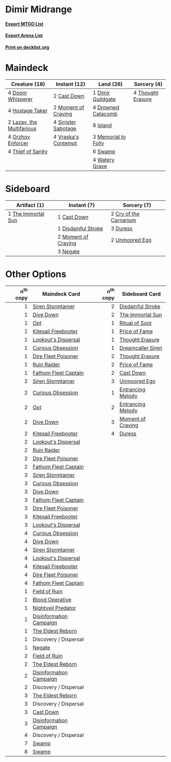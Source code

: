 # Dimir Midrange

#### [Export MTGO List](../collection/Dimir%20Midrange/Dimir%20Midrange.txt)
#### [Export Arena List](../collection/Dimir%20Midrange/Dimir%20Midrange_arena.txt)
#### [Print on decklist.org](http://decklist.org/?deckmain=2%09Cast%20Down%0A1%09Dimir%20Guildgate%0A4%09Doom%20Whisperer%0A4%09Drowned%20Catacomb%0A4%09Hostage%20Taker%0A8%09Island%0A2%09Lazav,%20the%20Multifarious%0A3%09Memorial%20to%20Folly%0A2%09Moment%20of%20Craving%0A4%09Orzhov%20Enforcer%0A4%09Sinister%20Sabotage%0A6%09Swamp%0A4%09Thief%20of%20Sanity%0A4%09Thought%20Erasure%0A4%09Vraska's%20Contempt%0A4%09Watery%20Grave&deckside=1%09Cast%20Down%0A2%09Cry%20of%20the%20Carnarium%0A1%09Disdainful%20Stroke%0A3%09Duress%0A2%09Moment%20of%20Craving%0A3%09Negate%0A1%09The%20Immortal%20Sun%0A2%09Unmoored%20Ego)
# Maindeck

|                                           Creature (18)                                            |                                         Instant (12)                                         |                                          Land (26)                                           |                                        Sorcery (4)                                         |
|----------------------------------------------------------------------------------------------------|----------------------------------------------------------------------------------------------|----------------------------------------------------------------------------------------------|--------------------------------------------------------------------------------------------|
|4 [Doom Whisperer](http://gatherer.wizards.com/Pages/Card/Details.aspx?multiverseid=452819)         |2 [Cast Down](http://gatherer.wizards.com/Pages/Card/Details.aspx?multiverseid=442969)        |1 [Dimir Guildgate](http://gatherer.wizards.com/Pages/Card/Details.aspx?multiverseid=376306)  |4 [Thought Erasure](http://gatherer.wizards.com/Pages/Card/Details.aspx?multiverseid=452956)|
|4 [Hostage Taker](http://gatherer.wizards.com/Pages/Card/Details.aspx?multiverseid=435379)          |2 [Moment of Craving](http://gatherer.wizards.com/Pages/Card/Details.aspx?multiverseid=439736)|4 [Drowned Catacomb](http://gatherer.wizards.com/Pages/Card/Details.aspx?multiverseid=430633) |                                                                                            |
|2 [Lazav, the Multifarious](http://gatherer.wizards.com/Pages/Card/Details.aspx?multiverseid=452934)|4 [Sinister Sabotage](http://gatherer.wizards.com/Pages/Card/Details.aspx?multiverseid=452804)|8 [Island](http://gatherer.wizards.com/Pages/Card/Details.aspx?multiverseid=439857)           |                                                                                            |
|4 [Orzhov Enforcer](http://gatherer.wizards.com/Pages/Card/Details.aspx?multiverseid=457223)        |4 [Vraska's Contempt](http://gatherer.wizards.com/Pages/Card/Details.aspx?multiverseid=435283)|3 [Memorial to Folly](http://gatherer.wizards.com/Pages/Card/Details.aspx?multiverseid=443130)|                                                                                            |
|4 [Thief of Sanity](http://gatherer.wizards.com/Pages/Card/Details.aspx?multiverseid=452955)        |                                                                                              |6 [Swamp](http://gatherer.wizards.com/Pages/Card/Details.aspx?multiverseid=439858)            |                                                                                            |
|                                                                                                    |                                                                                              |4 [Watery Grave](http://gatherer.wizards.com/Pages/Card/Details.aspx?multiverseid=405114)     |                                                                                            |


# Sideboard

|                                        Artifact (1)                                         |                                         Instant (7)                                          |                                           Sorcery (7)                                           |
|---------------------------------------------------------------------------------------------|----------------------------------------------------------------------------------------------|-------------------------------------------------------------------------------------------------|
|1 [The Immortal Sun](http://gatherer.wizards.com/Pages/Card/Details.aspx?multiverseid=439844)|1 [Cast Down](http://gatherer.wizards.com/Pages/Card/Details.aspx?multiverseid=442969)        |2 [Cry of the Carnarium](http://gatherer.wizards.com/Pages/Card/Details.aspx?multiverseid=457214)|
|                                                                                             |1 [Disdainful Stroke](http://gatherer.wizards.com/Pages/Card/Details.aspx?multiverseid=420705)|3 [Duress](http://gatherer.wizards.com/Pages/Card/Details.aspx?multiverseid=14557)               |
|                                                                                             |2 [Moment of Craving](http://gatherer.wizards.com/Pages/Card/Details.aspx?multiverseid=439736)|2 [Unmoored Ego](http://gatherer.wizards.com/Pages/Card/Details.aspx?multiverseid=452962)        |
|                                                                                             |3 [Negate](http://gatherer.wizards.com/Pages/Card/Details.aspx?multiverseid=423707)           |                                                                                                 |


# Other Options

|*n*<sup>th</sup> copy|                                          Maindeck Card                                           |*n*<sup>th</sup> copy|                                       Sideboard Card                                       |
|--------------------:|--------------------------------------------------------------------------------------------------|--------------------:|--------------------------------------------------------------------------------------------|
|                    1|[Siren Stormtamer](http://gatherer.wizards.com/Pages/Card/Details.aspx?multiverseid=435232)       |                    2|[Disdainful Stroke](http://gatherer.wizards.com/Pages/Card/Details.aspx?multiverseid=420705)|
|                    1|[Dive Down](http://gatherer.wizards.com/Pages/Card/Details.aspx?multiverseid=435205)              |                    2|[The Immortal Sun](http://gatherer.wizards.com/Pages/Card/Details.aspx?multiverseid=439844) |
|                    1|[Opt](http://gatherer.wizards.com/Pages/Card/Details.aspx?multiverseid=442948)                    |                    1|[Ritual of Soot](http://gatherer.wizards.com/Pages/Card/Details.aspx?multiverseid=452834)   |
|                    1|[Kitesail Freebooter](http://gatherer.wizards.com/Pages/Card/Details.aspx?multiverseid=435264)    |                    1|[Price of Fame](http://gatherer.wizards.com/Pages/Card/Details.aspx?multiverseid=452833)    |
|                    1|[Lookout's Dispersal](http://gatherer.wizards.com/Pages/Card/Details.aspx?multiverseid=435214)    |                    1|[Thought Erasure](http://gatherer.wizards.com/Pages/Card/Details.aspx?multiverseid=452956)  |
|                    1|[Curious Obsession](http://gatherer.wizards.com/Pages/Card/Details.aspx?multiverseid=439692)      |                    1|[Dreamcaller Siren](http://gatherer.wizards.com/Pages/Card/Details.aspx?multiverseid=435206)|
|                    1|[Dire Fleet Poisoner](http://gatherer.wizards.com/Pages/Card/Details.aspx?multiverseid=439725)    |                    2|[Thought Erasure](http://gatherer.wizards.com/Pages/Card/Details.aspx?multiverseid=452956)  |
|                    1|[Ruin Raider](http://gatherer.wizards.com/Pages/Card/Details.aspx?multiverseid=435272)            |                    2|[Price of Fame](http://gatherer.wizards.com/Pages/Card/Details.aspx?multiverseid=452833)    |
|                    1|[Fathom Fleet Captain](http://gatherer.wizards.com/Pages/Card/Details.aspx?multiverseid=435260)   |                    2|[Cast Down](http://gatherer.wizards.com/Pages/Card/Details.aspx?multiverseid=442969)        |
|                    2|[Siren Stormtamer](http://gatherer.wizards.com/Pages/Card/Details.aspx?multiverseid=435232)       |                    3|[Unmoored Ego](http://gatherer.wizards.com/Pages/Card/Details.aspx?multiverseid=452962)     |
|                    2|[Curious Obsession](http://gatherer.wizards.com/Pages/Card/Details.aspx?multiverseid=439692)      |                    1|[Entrancing Melody](http://gatherer.wizards.com/Pages/Card/Details.aspx?multiverseid=435207)|
|                    2|[Opt](http://gatherer.wizards.com/Pages/Card/Details.aspx?multiverseid=442948)                    |                    2|[Entrancing Melody](http://gatherer.wizards.com/Pages/Card/Details.aspx?multiverseid=435207)|
|                    2|[Dive Down](http://gatherer.wizards.com/Pages/Card/Details.aspx?multiverseid=435205)              |                    3|[Moment of Craving](http://gatherer.wizards.com/Pages/Card/Details.aspx?multiverseid=439736)|
|                    2|[Kitesail Freebooter](http://gatherer.wizards.com/Pages/Card/Details.aspx?multiverseid=435264)    |                    4|[Duress](http://gatherer.wizards.com/Pages/Card/Details.aspx?multiverseid=14557)            |
|                    2|[Lookout's Dispersal](http://gatherer.wizards.com/Pages/Card/Details.aspx?multiverseid=435214)    |                     |                                                                                            |
|                    2|[Ruin Raider](http://gatherer.wizards.com/Pages/Card/Details.aspx?multiverseid=435272)            |                     |                                                                                            |
|                    2|[Dire Fleet Poisoner](http://gatherer.wizards.com/Pages/Card/Details.aspx?multiverseid=439725)    |                     |                                                                                            |
|                    2|[Fathom Fleet Captain](http://gatherer.wizards.com/Pages/Card/Details.aspx?multiverseid=435260)   |                     |                                                                                            |
|                    3|[Siren Stormtamer](http://gatherer.wizards.com/Pages/Card/Details.aspx?multiverseid=435232)       |                     |                                                                                            |
|                    3|[Curious Obsession](http://gatherer.wizards.com/Pages/Card/Details.aspx?multiverseid=439692)      |                     |                                                                                            |
|                    3|[Dive Down](http://gatherer.wizards.com/Pages/Card/Details.aspx?multiverseid=435205)              |                     |                                                                                            |
|                    3|[Fathom Fleet Captain](http://gatherer.wizards.com/Pages/Card/Details.aspx?multiverseid=435260)   |                     |                                                                                            |
|                    3|[Dire Fleet Poisoner](http://gatherer.wizards.com/Pages/Card/Details.aspx?multiverseid=439725)    |                     |                                                                                            |
|                    3|[Kitesail Freebooter](http://gatherer.wizards.com/Pages/Card/Details.aspx?multiverseid=435264)    |                     |                                                                                            |
|                    3|[Lookout's Dispersal](http://gatherer.wizards.com/Pages/Card/Details.aspx?multiverseid=435214)    |                     |                                                                                            |
|                    4|[Curious Obsession](http://gatherer.wizards.com/Pages/Card/Details.aspx?multiverseid=439692)      |                     |                                                                                            |
|                    4|[Dive Down](http://gatherer.wizards.com/Pages/Card/Details.aspx?multiverseid=435205)              |                     |                                                                                            |
|                    4|[Siren Stormtamer](http://gatherer.wizards.com/Pages/Card/Details.aspx?multiverseid=435232)       |                     |                                                                                            |
|                    4|[Lookout's Dispersal](http://gatherer.wizards.com/Pages/Card/Details.aspx?multiverseid=435214)    |                     |                                                                                            |
|                    4|[Kitesail Freebooter](http://gatherer.wizards.com/Pages/Card/Details.aspx?multiverseid=435264)    |                     |                                                                                            |
|                    4|[Dire Fleet Poisoner](http://gatherer.wizards.com/Pages/Card/Details.aspx?multiverseid=439725)    |                     |                                                                                            |
|                    4|[Fathom Fleet Captain](http://gatherer.wizards.com/Pages/Card/Details.aspx?multiverseid=435260)   |                     |                                                                                            |
|                    1|[Field of Ruin](http://gatherer.wizards.com/Pages/Card/Details.aspx?multiverseid=435415)          |                     |                                                                                            |
|                    1|[Blood Operative](http://gatherer.wizards.com/Pages/Card/Details.aspx?multiverseid=452813)        |                     |                                                                                            |
|                    1|[Nightveil Predator](http://gatherer.wizards.com/Pages/Card/Details.aspx?multiverseid=452941)     |                     |                                                                                            |
|                    1|[Disinformation Campaign](http://gatherer.wizards.com/Pages/Card/Details.aspx?multiverseid=452917)|                     |                                                                                            |
|                    1|[The Eldest Reborn](http://gatherer.wizards.com/Pages/Card/Details.aspx?multiverseid=442978)      |                     |                                                                                            |
|                    1|Discovery / Dispersal                                                                             |                     |                                                                                            |
|                    1|[Negate](http://gatherer.wizards.com/Pages/Card/Details.aspx?multiverseid=423707)                 |                     |                                                                                            |
|                    2|[Field of Ruin](http://gatherer.wizards.com/Pages/Card/Details.aspx?multiverseid=435415)          |                     |                                                                                            |
|                    2|[The Eldest Reborn](http://gatherer.wizards.com/Pages/Card/Details.aspx?multiverseid=442978)      |                     |                                                                                            |
|                    2|[Disinformation Campaign](http://gatherer.wizards.com/Pages/Card/Details.aspx?multiverseid=452917)|                     |                                                                                            |
|                    2|Discovery / Dispersal                                                                             |                     |                                                                                            |
|                    3|[The Eldest Reborn](http://gatherer.wizards.com/Pages/Card/Details.aspx?multiverseid=442978)      |                     |                                                                                            |
|                    3|Discovery / Dispersal                                                                             |                     |                                                                                            |
|                    3|[Cast Down](http://gatherer.wizards.com/Pages/Card/Details.aspx?multiverseid=442969)              |                     |                                                                                            |
|                    3|[Disinformation Campaign](http://gatherer.wizards.com/Pages/Card/Details.aspx?multiverseid=452917)|                     |                                                                                            |
|                    4|Discovery / Dispersal                                                                             |                     |                                                                                            |
|                    7|[Swamp](http://gatherer.wizards.com/Pages/Card/Details.aspx?multiverseid=439858)                  |                     |                                                                                            |
|                    8|[Swamp](http://gatherer.wizards.com/Pages/Card/Details.aspx?multiverseid=439858)                  |                     |                                                                                            |

